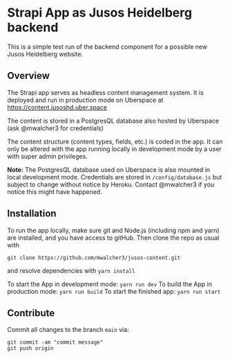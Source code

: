 # Strapi App as Jusos Heidelberg backend

This is a simple test run of the backend component for a possible new Jusos Heidelberg website. 
## Overview

The Strapi app serves as headless content management system. It is deployed and run in production mode on Uberspace at
https://content.jusoshd.uber.space

The content is stored in a PostgresQL database also hosted by Uberspace
(ask @mwalcher3 for credentials)

The content structure (content types, fields, etc.) is coded in the app. It can only be altered with the app running locally in development mode by a user with super admin privileges.

**Note:** The PostgresQL database used on Uberspace is also mounted in local development mode.  Credentials are stored in `/config/database.js` but subject to change without notice by Heroku. Contact @mwalcher3 if you notice this might have happened.
## Installation

To run the app locally, make sure git and Node.js (including npm and yarn) are installed, and you have access to gitHub. Then clone the repo as usual with
```
git clone https://github.com/mwalcher3/jusos-content.git
```
and resolve dependencies with ```yarn install``` 

To start the App in development mode:
```yarn run dev```
To build the App in production mode:
```yarn run build```
To start the finished app:
```yarn run start```

## Contribute

Commit all changes to the branch `main` via:
```
git commit -am "commit message"
git push origin 
```


